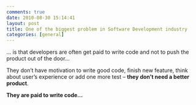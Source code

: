 ```yaml
---
comments: true
date: 2010-08-30 15:14:41
layout: post
title: One of the biggest problem in Software Development industry
categories: [general]
---
```


... is that developers are often get paid to write code and not to push the product out of the door...

They don’t have motivation to write good code, finish new feature, think about user’s experience or add one more test – **they don’t need a better product**. 

**They are paid to write code...**
